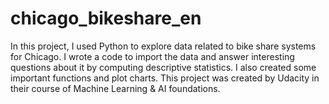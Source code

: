# chicago_bikeshare_en
In this project, I used Python to explore data related to bike share systems for Chicago. I wrote a code to import the data and answer interesting questions about it by computing descriptive statistics. I also created some important functions and plot charts. This project was created by Udacity in their course of Machine Learning &amp; AI foundations.
